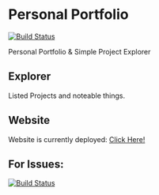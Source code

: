 # Personal Portfolio

[![Build Status](https://github.com/github/opensource.guide/workflows/GitHub%20Actions%20CI/badge.svg)](https://github.com/le3ch-tech/le3ch-tech.github.io/graphs/traffic)

Personal Portfolio & Simple Project Explorer

## Explorer

Listed Projects and noteable things.

## Website

Website is currently deployed: [Click Here!](https://le3ch-tech.github.io/index.html)

## For Issues: 

[![Build Status](https://img.shields.io/github/issues/le3ch-tech/cryptic-discord-bot?label=Issues)](https://github.com/le3ch-tech/le3ch-tech.github.io/issues)
